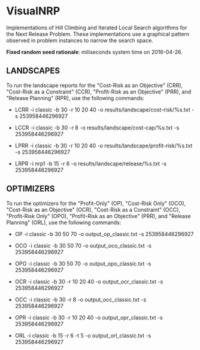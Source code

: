 # VisualNRP

Implementations of Hill Climbing and Iterated Local Search algorithms for the Next Release Problem.
These implementations use a graphical pattern observed in problem instances to narrow the search space.

**Fixed random seed rationale**: miliseconds system time on 2016-04-26.


## LANDSCAPES

To run the landscape reports for the "Cost-Risk as an Objective" (CRR), "Cost-Risk as a Constraint" (CCR), 
"Profit-Risk as an Objective" (PRR), and "Release Planning" (RPR), use the following commands:

* LCRR -i classic -b 30 -r 10 20 40 -o results/landscape/cost-risk/%s.txt -s 253958446296927

* LCCR -i classic -b 30 -r 8 -o results/landscape/cost-cap/%s.txt -s 253958446296927

* LPRR -i classic -b 30 -r 10 20 40 -o results/landscape/profit-risk/%s.txt -s 253958446296927

* LRPR -i nrp1 -b 15 -r 6 -o results/landscape/release/%s.txt -s 253958446296927


## OPTIMIZERS

To run the optimizers for the "Profit-Only" (OP), "Cost-Risk Only" (OCO), "Cost-Risk as an Objective" (OCR), 
"Cost-Risk as a Constraint" (OCC), "Profit-Risk Only" (OPO), "Profit-Risk as an Objective" (PRR), and 
"Release Planning" (ORL), use the following commands:

* OP -i classic -b 30 50 70 -o output_op_classic.txt -s 253958446296927

* OCO -i classic -b 30 50 70 -o output_oco_classic.txt -s 253958446296927

* OPO -i classic -b 30 50 70 -o output_opo_classic.txt -s 253958446296927

* OCR -i classic -b 30 -r 10 20 40 -o output_ocr_classic.txt -s 253958446296927

* OCC -i classic -b 30 -r 8 -o output_occ_classic.txt -s 253958446296927

* OPR -i classic -b 30 -r 10 20 40 -o output_opr_classic.txt -s 253958446296927

* ORL -i classic -b 15 -r 6 -t 5 -o output_orl_classic.txt -s 253958446296927
